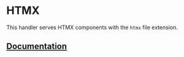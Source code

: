 # HTMX

This handler serves HTMX components with the `htmx` file extension.

## [Documentation](https://primatejs.com/modules/htmx)
